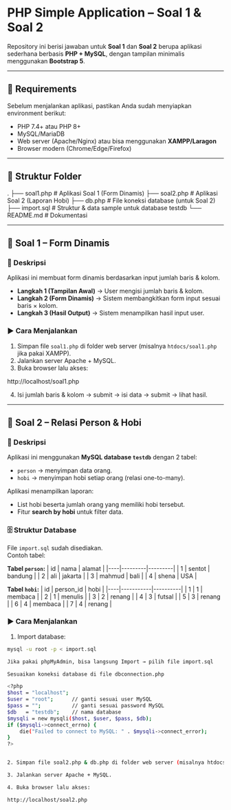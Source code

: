 # PHP Simple Application – Soal 1 & Soal 2

Repository ini berisi jawaban untuk **Soal 1** dan **Soal 2** berupa aplikasi sederhana berbasis **PHP + MySQL**, dengan tampilan minimalis menggunakan **Bootstrap 5**.

---

## 🚀 Requirements

Sebelum menjalankan aplikasi, pastikan Anda sudah menyiapkan environment berikut:

- PHP 7.4+ atau PHP 8+
- MySQL/MariaDB
- Web server (Apache/Nginx) atau bisa menggunakan **XAMPP/Laragon**
- Browser modern (Chrome/Edge/Firefox)

---

## 📂 Struktur Folder

.
├── soal1.php # Aplikasi Soal 1 (Form Dinamis)
├── soal2.php # Aplikasi Soal 2 (Laporan Hobi)
├── db.php # File koneksi database (untuk Soal 2)
├── import.sql # Struktur & data sample untuk database testdb
└── README.md # Dokumentasi


---

## 📝 Soal 1 – Form Dinamis

### 📌 Deskripsi
Aplikasi ini membuat form dinamis berdasarkan input jumlah baris & kolom.  
- **Langkah 1 (Tampilan Awal)** → User mengisi jumlah baris & kolom.  
- **Langkah 2 (Form Dinamis)** → Sistem membangkitkan form input sesuai baris × kolom.  
- **Langkah 3 (Hasil Output)** → Sistem menampilkan hasil input user.  

### ▶️ Cara Menjalankan
1. Simpan file `soal1.php` di folder web server (misalnya `htdocs/soal1.php` jika pakai XAMPP).
2. Jalankan server Apache + MySQL.
3. Buka browser lalu akses:

http://localhost/soal1.php


4. Isi jumlah baris & kolom → submit → isi data → submit → lihat hasil.

---

## 📝 Soal 2 – Relasi Person & Hobi

### 📌 Deskripsi
Aplikasi ini menggunakan **MySQL database `testdb`** dengan 2 tabel:  
- `person` → menyimpan data orang.  
- `hobi` → menyimpan hobi setiap orang (relasi one-to-many).  

Aplikasi menampilkan laporan:
- List hobi beserta jumlah orang yang memiliki hobi tersebut.
- Fitur **search by hobi** untuk filter data.

### 🗄️ Struktur Database

File `import.sql` sudah disediakan.  
Contoh tabel:

**Tabel `person`:**
| id | nama    | alamat  |
|----|---------|---------|
| 1  | sentot  | bandung |
| 2  | ali     | jakarta |
| 3  | mahmud  | bali    |
| 4  | shena   | USA     |

**Tabel `hobi`:**
| id | person_id | hobi     |
|----|-----------|----------|
| 1  | 1         | membaca  |
| 2  | 1         | menulis  |
| 3  | 2         | renang   |
| 4  | 3         | futsal   |
| 5  | 3         | renang   |
| 6  | 4         | membaca  |
| 7  | 4         | renang   |

### ▶️ Cara Menjalankan
1. Import database:
```bash
mysql -u root -p < import.sql

Jika pakai phpMyAdmin, bisa langsung Import → pilih file import.sql

Sesuaikan koneksi database di file dbconnection.php

<?php
$host = "localhost";
$user = "root";      // ganti sesuai user MySQL
$pass = "";          // ganti sesuai password MySQL
$db   = "testdb";    // nama database
$mysqli = new mysqli($host, $user, $pass, $db);
if ($mysqli->connect_errno) {
    die("Failed to connect to MySQL: " . $mysqli->connect_error);
}
?>


2. Simpan file soal2.php & db.php di folder web server (misalnya htdocs/soal2.php).

3. Jalankan server Apache + MySQL.

4. Buka browser lalu akses:

http://localhost/soal2.php




